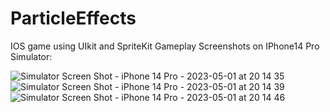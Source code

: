 # ParticleEffects
IOS game using UIkit and SpriteKit
Gameplay Screenshots on IPhone14 Pro Simulator:

![Simulator Screen Shot - iPhone 14 Pro - 2023-05-01 at 20 14 35](https://user-images.githubusercontent.com/55969892/235553337-ab160ced-29b0-49f0-a8d7-8deef639f230.png)
![Simulator Screen Shot - iPhone 14 Pro - 2023-05-01 at 20 14 39](https://user-images.githubusercontent.com/55969892/235553343-ec7c9fc0-0095-43b6-8b44-6121c6e9fc38.png)
![Simulator Screen Shot - iPhone 14 Pro - 2023-05-01 at 20 14 46](https://user-images.githubusercontent.com/55969892/235553350-83b215bc-abac-4a58-a341-98daf43f65a0.png)
